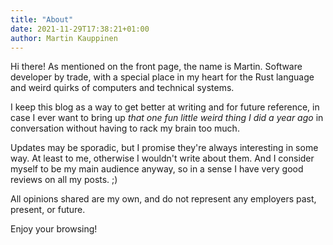 ```yaml
---
title: "About"
date: 2021-11-29T17:38:21+01:00
author: Martin Kauppinen
---
```


Hi there! As mentioned on the front page, the name is Martin. Software developer
by trade, with a special place in my heart for the Rust language and weird
quirks of computers and technical systems.

I keep this blog as a way to get better at writing and for future reference, in
case I ever want to bring up _that one fun little weird thing I did a year ago_
in conversation without having to rack my brain too much.

Updates may be sporadic, but I promise they're always interesting in some way.
At least to me, otherwise I wouldn't write about them. And I consider myself to
be my main audience anyway, so in a sense I have very good reviews on all my
posts. ;)

All opinions shared are my own, and do not represent any employers past,
present, or future.

Enjoy your browsing!


